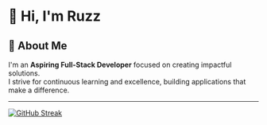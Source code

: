 # 👋 Hi, I'm Ruzz

## 💼 About Me
I'm an **Aspiring Full-Stack Developer** focused on creating impactful solutions.  
I strive for continuous learning and excellence, building applications that make a difference.

---



[![GitHub Streak](https://streak-stats.demolab.com?user=kurtRuzzelSapo&theme=transparent)](https://git.io/streak-stats)

